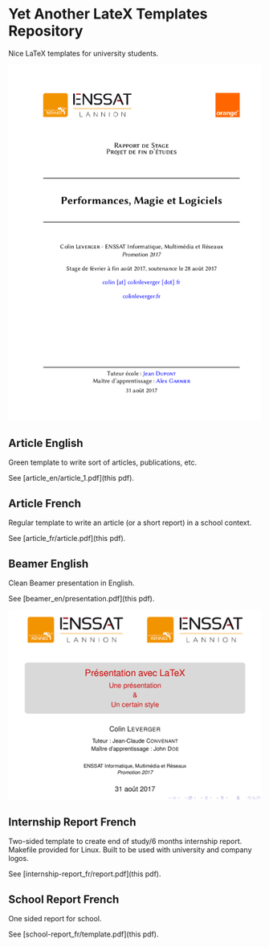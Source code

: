 # Yet Another LateX Templates Repository

Nice LaTeX templates for university students.

![Report Style](report.png "Report")

## Article English

Green template to write sort of articles, publications, etc.

See [article_en/article_1.pdf](this pdf).

## Article French

Regular template to write an article (or a short report) in a school context.

See [article_fr/article.pdf](this pdf).

## Beamer English

Clean Beamer presentation in English.

See [beamer_en/presentation.pdf](this pdf).

![Beamer Style](beamer.png "Beamer")

## Internship Report French

Two-sided template to create end of study/6 months internship report. Makefile provided for Linux.
Built to be used with university and company logos.

See [internship-report_fr/report.pdf](this pdf).

## School Report French

One sided report for school.

See [school-report_fr/template.pdf](this pdf).
